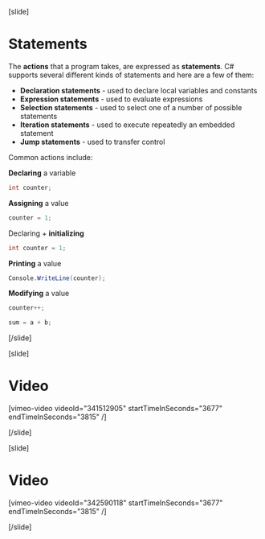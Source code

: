 [slide]
# Statements
The **actions** that a program takes, are expressed as **statements**. 
C# supports several different kinds of statements and here are a few of them:
  * **Declaration statements** - used to declare local variables and constants
  * **Expression statements** - used to evaluate expressions
  * **Selection statements** - used to select one of a number of possible statements
  * **Iteration statements** - used to execute repeatedly an embedded statement
  * **Jump statements** - used to transfer control
  
Common actions include:

  **Declaring** a variable
  ```csharp
  int counter;
  ```

  **Assigning** a value
  ```csharp
  counter = 1;
  ```

  Declaring + **initializing**
  ```csharp
  int counter = 1;
  ```

  **Printing** a value
  ```csharp
  Console.WriteLine(counter);
  ```

  **Modifying** a value
  ```csharp
  counter++;
  ```
  
  ```csharp
  sum = a + b;
  ```
[/slide]

[slide]
# Video

[vimeo-video videoId="341512905" startTimeInSeconds="3677" endTimeInSeconds="3815" /]

[/slide]

[slide]
# Video

[vimeo-video videoId="342590118" startTimeInSeconds="3677" endTimeInSeconds="3815" /]

[/slide]